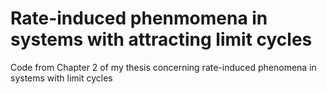 # Rate-induced phenmomena in systems with attracting limit cycles
Code from Chapter 2 of my thesis concerning rate-induced phenomena in systems with limit cycles
